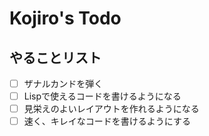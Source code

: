 # Kojiro's Todo

## やることリスト

- [ ] ザナルカンドを弾く
- [ ] Lispで使えるコードを書けるようになる
- [ ] 見栄えのよいレイアウトを作れるようになる
- [ ] 速く、キレイなコードを書けるようにする
